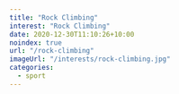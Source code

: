 ```yaml
---
title: "Rock Climbing"
interest: "Rock Climbing"
date: 2020-12-30T11:10:26+10:00
noindex: true
url: "/rock-climbing"
imageUrl: "/interests/rock-climbing.jpg"
categories:
  - sport
---
```


